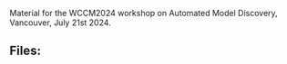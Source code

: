 Material for the WCCM2024 workshop on Automated Model Discovery,
Vancouver, July 21st 2024.

Files:
- 
